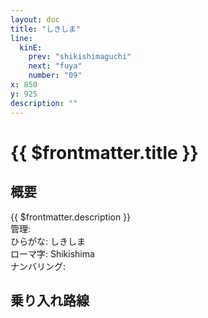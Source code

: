 ```yaml
---
layout: doc
title: "しきしま"
line:
  kinE:
    prev: "shikishimaguchi"
    next: "fuya"
    number: "09"
x: 850
y: 925
description: ""
---
```


# {{ $frontmatter.title }} <ViewinMap />
<!-- ![駅の写真の説明](駅の写真のURL) -->

<Family />

## 概要
{{ $frontmatter.description }}  
管理:   
ひらがな: しきしま  
ローマ字: Shikishima  
ナンバリング: <Numberling />

## 乗り入れ路線
<LineInfo />
